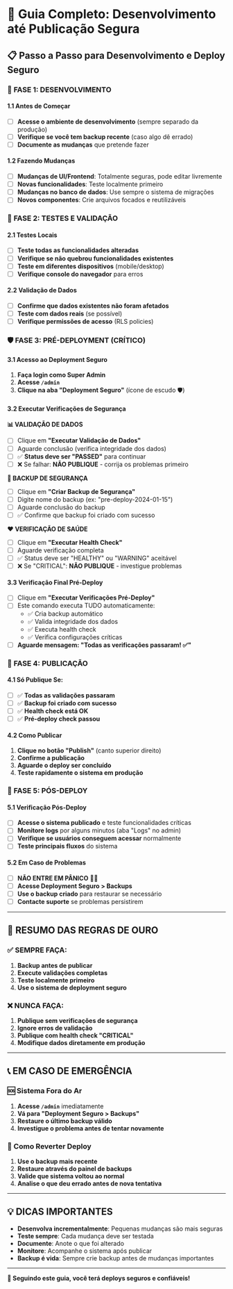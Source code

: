 # 🚀 Guia Completo: Desenvolvimento até Publicação Segura

## 📋 Passo a Passo para Desenvolvimento e Deploy Seguro

### 🔧 **FASE 1: DESENVOLVIMENTO**

#### 1.1 Antes de Começar
- [ ] **Acesse o ambiente de desenvolvimento** (sempre separado da produção)
- [ ] **Verifique se você tem backup recente** (caso algo dê errado)
- [ ] **Documente as mudanças** que pretende fazer

#### 1.2 Fazendo Mudanças
- [ ] **Mudanças de UI/Frontend**: Totalmente seguras, pode editar livremente
- [ ] **Novas funcionalidades**: Teste localmente primeiro
- [ ] **Mudanças no banco de dados**: Use sempre o sistema de migrações
- [ ] **Novos componentes**: Crie arquivos focados e reutilizáveis

### 🧪 **FASE 2: TESTES E VALIDAÇÃO**

#### 2.1 Testes Locais
- [ ] **Teste todas as funcionalidades alteradas**
- [ ] **Verifique se não quebrou funcionalidades existentes**
- [ ] **Teste em diferentes dispositivos** (mobile/desktop)
- [ ] **Verifique console do navegador** para erros

#### 2.2 Validação de Dados
- [ ] **Confirme que dados existentes não foram afetados**
- [ ] **Teste com dados reais** (se possível)
- [ ] **Verifique permissões de acesso** (RLS policies)

### 🛡️ **FASE 3: PRÉ-DEPLOYMENT (CRÍTICO)**

#### 3.1 Acesso ao Deployment Seguro
1. **Faça login como Super Admin**
2. **Acesse `/admin`** 
3. **Clique na aba "Deployment Seguro"** (ícone de escudo 🛡️)

#### 3.2 Executar Verificações de Segurança

**📊 VALIDAÇÃO DE DADOS**
- [ ] Clique em **"Executar Validação de Dados"**
- [ ] Aguarde conclusão (verifica integridade dos dados)
- [ ] ✅ **Status deve ser "PASSED"** para continuar
- [ ] ❌ Se falhar: **NÃO PUBLIQUE** - corrija os problemas primeiro

**💾 BACKUP DE SEGURANÇA**
- [ ] Clique em **"Criar Backup de Segurança"**
- [ ] Digite nome do backup (ex: "pre-deploy-2024-01-15")
- [ ] Aguarde conclusão do backup
- [ ] ✅ Confirme que backup foi criado com sucesso

**❤️ VERIFICAÇÃO DE SAÚDE**
- [ ] Clique em **"Executar Health Check"**
- [ ] Aguarde verificação completa
- [ ] ✅ Status deve ser "HEALTHY" ou "WARNING" aceitável
- [ ] ❌ Se "CRITICAL": **NÃO PUBLIQUE** - investigue problemas

#### 3.3 Verificação Final Pré-Deploy
- [ ] Clique em **"Executar Verificações Pré-Deploy"**
- [ ] Este comando executa TUDO automaticamente:
  - ✅ Cria backup automático
  - ✅ Valida integridade dos dados  
  - ✅ Executa health check
  - ✅ Verifica configurações críticas
- [ ] **Aguarde mensagem: "Todas as verificações passaram! ✅"**

### 🚀 **FASE 4: PUBLICAÇÃO**

#### 4.1 Só Publique Se:
- [ ] ✅ **Todas as validações passaram**
- [ ] ✅ **Backup foi criado com sucesso**
- [ ] ✅ **Health check está OK**
- [ ] ✅ **Pré-deploy check passou**

#### 4.2 Como Publicar
1. **Clique no botão "Publish"** (canto superior direito)
2. **Confirme a publicação**
3. **Aguarde o deploy ser concluído**
4. **Teste rapidamente o sistema em produção**

### 🚨 **FASE 5: PÓS-DEPLOY**

#### 5.1 Verificação Pós-Deploy
- [ ] **Acesse o sistema publicado** e teste funcionalidades críticas
- [ ] **Monitore logs** por alguns minutos (aba "Logs" no admin)
- [ ] **Verifique se usuários conseguem acessar** normalmente
- [ ] **Teste principais fluxos** do sistema

#### 5.2 Em Caso de Problemas
- [ ] **NÃO ENTRE EM PÂNICO** 🧘‍♀️
- [ ] **Acesse Deployment Seguro > Backups**
- [ ] **Use o backup criado** para restaurar se necessário
- [ ] **Contacte suporte** se problemas persistirem

---

## 🎯 **RESUMO DAS REGRAS DE OURO**

### ✅ **SEMPRE FAÇA:**
1. **Backup antes de publicar**
2. **Execute validações completas**
3. **Teste localmente primeiro**
4. **Use o sistema de deployment seguro**

### ❌ **NUNCA FAÇA:**
1. **Publique sem verificações de segurança**
2. **Ignore erros de validação**
3. **Publique com health check "CRITICAL"**
4. **Modifique dados diretamente em produção**

---

## 📞 **EM CASO DE EMERGÊNCIA**

### 🆘 Sistema Fora do Ar
1. **Acesse `/admin`** imediatamente
2. **Vá para "Deployment Seguro > Backups"**
3. **Restaure o último backup válido**
4. **Investigue o problema antes de tentar novamente**

### 🔧 Como Reverter Deploy
1. **Use o backup mais recente**
2. **Restaure através do painel de backups**
3. **Valide que sistema voltou ao normal**
4. **Analise o que deu errado antes de nova tentativa**

---

## 💡 **DICAS IMPORTANTES**

- **Desenvolva incrementalmente**: Pequenas mudanças são mais seguras
- **Teste sempre**: Cada mudança deve ser testada
- **Documente**: Anote o que foi alterado
- **Monitore**: Acompanhe o sistema após publicar
- **Backup é vida**: Sempre crie backup antes de mudanças importantes

---

**🎉 Seguindo este guia, você terá deploys seguros e confiáveis!**